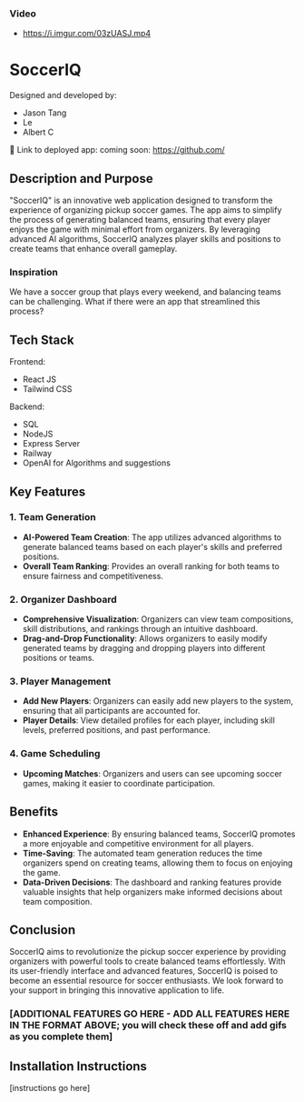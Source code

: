 ### Video

- https://i.imgur.com/03zUASJ.mp4

# SoccerIQ

Designed and developed by:

- Jason Tang
- Le
- Albert C

🔗 Link to deployed app: coming soon: https://github.com/

## Description and Purpose

"SoccerIQ" is an innovative web application designed to transform the experience of organizing pickup soccer games. The app aims to simplify the process of generating balanced teams, ensuring that every player enjoys the game with minimal effort from organizers. By leveraging advanced AI algorithms, SoccerIQ analyzes player skills and positions to create teams that enhance overall gameplay.

### Inspiration

We have a soccer group that plays every weekend, and balancing teams can be challenging. What if there were an app that streamlined this process?

## Tech Stack

Frontend:

- React JS
- Tailwind CSS

Backend:

- SQL
- NodeJS
- Express Server
- Railway
- OpenAI for Algorithms and suggestions

## Key Features

### 1. Team Generation

- **AI-Powered Team Creation**: The app utilizes advanced algorithms to generate balanced teams based on each player's skills and preferred positions.
- **Overall Team Ranking**: Provides an overall ranking for both teams to ensure fairness and competitiveness.

### 2. Organizer Dashboard

- **Comprehensive Visualization**: Organizers can view team compositions, skill distributions, and rankings through an intuitive dashboard.
- **Drag-and-Drop Functionality**: Allows organizers to easily modify generated teams by dragging and dropping players into different positions or teams.

### 3. Player Management

- **Add New Players**: Organizers can easily add new players to the system, ensuring that all participants are accounted for.
- **Player Details**: View detailed profiles for each player, including skill levels, preferred positions, and past performance.

### 4. Game Scheduling

- **Upcoming Matches**: Organizers and users can see upcoming soccer games, making it easier to coordinate participation.

## Benefits

- **Enhanced Experience**: By ensuring balanced teams, SoccerIQ promotes a more enjoyable and competitive environment for all players.
- **Time-Saving**: The automated team generation reduces the time organizers spend on creating teams, allowing them to focus on enjoying the game.
- **Data-Driven Decisions**: The dashboard and ranking features provide valuable insights that help organizers make informed decisions about team composition.

## Conclusion

SoccerIQ aims to revolutionize the pickup soccer experience by providing organizers with powerful tools to create balanced teams effortlessly. With its user-friendly interface and advanced features, SoccerIQ is poised to become an essential resource for soccer enthusiasts. We look forward to your support in bringing this innovative application to life.

### [ADDITIONAL FEATURES GO HERE - ADD ALL FEATURES HERE IN THE FORMAT ABOVE; you will check these off and add gifs as you complete them]

## Installation Instructions

[instructions go here]
